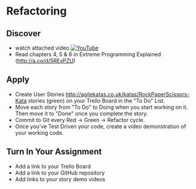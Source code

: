 # Refactoring

## Discover
-  watch attached video [![YouTube](https://i.ytimg.com/vi/D4auWwMsEnY/default.jpg)](https://www.youtube.com/watch?v=D4auWwMsEnY)
- Read chapters 4, 5 & 6 in Extreme Programming Explained (http://a.co/d/5RExPZU)

## Apply
- Create User Stories http://agilekatas.co.uk/katas/RockPaperScissors-Kata stories (green) on your Trello Board in the "To Do" List.
- Move each story from "To Do" to Doing when you start working on it.  Then move it to "Done" once you complete the story.
- Commit to Git every Red -> Green -> Refactor cycle.
- Once you’ve Test Driven your code, create a video demonstration of your working code.

## Turn In Your Assignment
- Add a link to your Trello Board
- Add a link to your GitHub repository
- Add links to your story demo videos